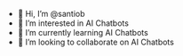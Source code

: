- 👋 Hi, I’m @santiob
- 👀 I’m interested in AI Chatbots
- 🌱 I’m currently learning AI Chatbots
- 💞️ I’m looking to collaborate on AI Chatbots

<!---
santiob/santiob is a ✨ special ✨ repository because its `README.md` (this file) appears on your GitHub profile.
You can click the Preview link to take a look at your changes.
--->
